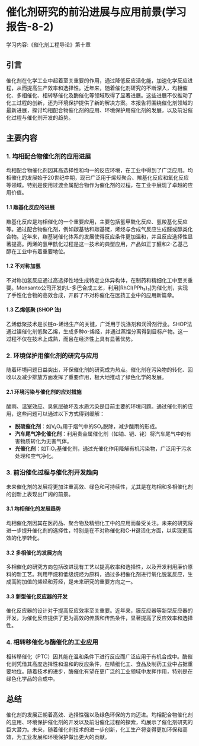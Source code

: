# 催化剂研究的前沿进展与应用前景(学习报告-8-2)

学习内容:《催化剂工程导论》第十章

## 引言
催化剂在化学工业中起着至关重要的作用，通过降低反应活化能，加速化学反应进程，从而提高生产效率和选择性。近年来，随着催化剂研究的不断深入，均相催化、多相催化、相转移催化及酶催化等领域取得了显著进展。这些进展不仅推动了化工过程的创新，还为环境保护提供了新的解决方案。本报告将围绕催化剂领域的最新进展，探讨均相配合物催化剂的应用、环境保护用催化剂的发展，以及前沿催化过程与催化剂开发的趋势。

## 主要内容

### 1. 均相配合物催化剂的应用进展
均相配合物催化剂因其高选择性和均一的反应环境，在工业中得到了广泛应用。均相催化的发展始于20世纪中期，现已广泛用于烯烃聚合、羰基化反应和氧化反应等领域。特别是使用过渡金属配合物作为催化剂的过程，在工业中展现了卓越的应用价值。

#### 1.1 羰基化反应的进展
羰基化反应是均相催化的一个重要应用，主要包括氢甲酰化反应、氢羧基化反应等。通过配合物催化剂，例如羰基钴和羰基铑，烯烃与合成气反应生成醛或醇类化合物。近年来，羰基铑催化体系的发展使得反应条件更加温和，并且反应选择性显著提高。丙烯的氢甲酰化过程是这一技术的典型应用，产品如正丁醛和2-乙基己醇在工业中有着重要地位。

#### 1.2 不对称加氢
不对称加氢反应通过高选择性地生成特定立体异构体，在制药和精细化工中至关重要。Monsanto公司开发的L-多巴合成工艺，利用[RhCl(PPh₃)₃]为催化剂，实现了手性化合物的高效合成，开辟了不对称催化在医药工业中的应用新篇章。

#### 1.3 乙烯低聚 (SHOP 法)
乙烯低聚技术是长链α-烯烃生产的关键，广泛用于洗涤剂和润滑剂行业。SHOP法通过镍催化剂低聚乙烯，生成多种α-烯烃，并通过蒸馏分离得到目标产物。这一过程不仅在技术上成熟，而且在经济性上具有显著优势。

### 2. 环境保护用催化剂的研究与应用
随着环境问题日益突出，环保催化剂的研究成为热点。催化剂在污染物的转化、回收以及减少排放方面发挥了重要作用，极大地推动了绿色化学的发展。

#### 2.1 环境污染与催化剂的应对措施
酸雨、温室效应、臭氧层破坏及水质污染是目前主要的环境问题。通过催化剂的应用，这些问题可以通过以下方式得到缓解：
- **脱硫催化剂**：如V₂O₅用于烟气中的SO₂脱除，减少酸雨的形成。
- **汽车尾气净化催化剂**：利用贵金属催化剂（如铂、钯、铑）将汽车尾气中的有害物质转化为无害气体。
- **光催化剂**：如TiO₂基催化剂，通过光催化作用降解有机污染物，广泛用于污水处理和空气净化。

### 3. 前沿催化过程与催化剂开发趋向
未来催化剂的发展将更加注重高效、绿色和可持续性，尤其是在均相和多相催化剂的创新上表现出广阔的前景。

#### 3.1 均相催化的发展趋势
均相催化剂因其在医药品、聚合物及精细化工中的应用而备受关注。未来的研究将进一步提升催化剂的选择性，特别是在不对称催化和C-H键活化方面，以实现更高效的化学转化。

#### 3.2 多相催化的发展方向
多相催化的研究方向包括改进现有工艺以提高收率和选择性，以及开发利用廉价原料的新工艺。利用甲烷和低级烷烃为原料，通过多相催化剂进行氧化脱氢反应，生成高附加值的烯烃和芳烃，是未来研究的重要方向之一。

#### 3.3 新型催化反应器的开发
催化反应器的设计对于提高反应效率至关重要。近年来，膜反应器等新型反应器的开发，为催化反应提供了更为高效的传质和传热条件，显著提高了反应效率和选择性。

### 4. 相转移催化与酶催化的工业应用
相转移催化（PTC）因其能在温和条件下进行反应而广泛应用于有机合成中。酶催化则凭借其高度选择性和温和的反应条件，在精细化工、食品及制药工业中占据重要地位。随着技术的进步，酶催化有望在更广泛的工业领域中发挥作用，特别是在绿色化学品的合成中。

## 总结
催化剂的发展正朝着高效、选择性强以及绿色环保的方向迈进。均相配合物催化剂的应用、环境保护催化剂的开发以及前沿催化过程的探索，均展示了催化剂研究的巨大潜力。未来，随着催化剂技术的进一步创新，化工生产将变得更加环保和高效，为工业发展和环境保护做出更大的贡献。